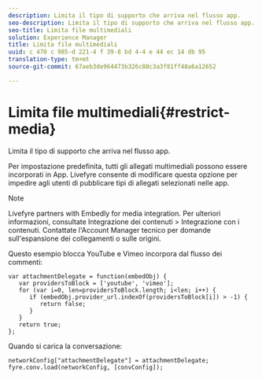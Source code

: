```yaml
---
description: Limita il tipo di supporto che arriva nel flusso app.
seo-description: Limita il tipo di supporto che arriva nel flusso app.
seo-title: Limita file multimediali
solution: Experience Manager
title: Limita file multimediali
uuid: c 470 c 985-d 221-4 f 39-8 bd 4-4 e 44 ec 14 db 95
translation-type: tm+mt
source-git-commit: 67aeb3de964473b326c88c3a3f81ff48a6a12652

---
```



# Limita file multimediali{#restrict-media}

Limita il tipo di supporto che arriva nel flusso app.

Per impostazione predefinita, tutti gli allegati multimediali possono essere incorporati in App. Livefyre consente di modificare questa opzione per impedire agli utenti di pubblicare tipi di allegati selezionati nelle app.

>[!NOTE]
>
>Livefyre partners with Embedly for media integration. Per ulteriori informazioni, consultate Integrazione dei contenuti > Integrazione con i contenuti. Contattate l'Account Manager tecnico per domande sull'espansione dei collegamenti o sulle origini.

Questo esempio blocca YouTube e Vimeo incorpora dal flusso dei commenti:

```
var attachmentDelegate = function(embedObj) { 
   var providersToBlock = ['youtube', 'vimeo']; 
   for (var i=0, len=providersToBlock.length; i<len; i++) { 
      if (embedObj.provider_url.indexOf(providersToBlock[i]) > -1) { 
         return false; 
      } 
   } 
   return true; 
};
```

Quando si carica la conversazione:

```
networkConfig["attachmentDelegate"] = attachmentDelegate; 
fyre.conv.load(networkConfig, [convConfig]);
```

